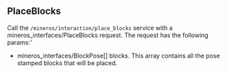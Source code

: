 ## PlaceBlocks
Call the `/mineros/interaction/place_blocks` service with a mineros_interfaces/PlaceBlocks request. The request has the following params:'
- mineros_interfaces/BlockPose[] blocks. This array contains all the pose stamped blocks that will be placed.

